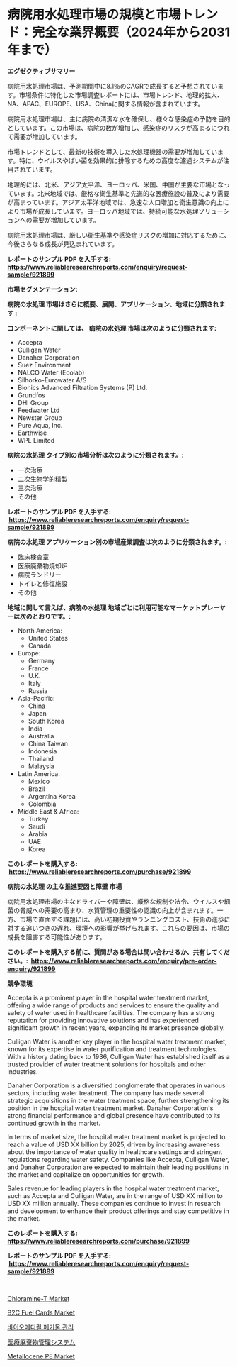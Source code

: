 <p><h1>病院用水処理市場の規模と市場トレンド：完全な業界概要（2024年から2031年まで）</h1></p><p><strong>エグゼクティブサマリー</strong></p>
<p><p>病院用水処理市場は、予測期間中に8.1％のCAGRで成長すると予想されています。市場条件に特化した市場調査レポートには、市場トレンド、地理的拡大、NA、APAC、EUROPE、USA、Chinaに関する情報が含まれています。</p><p>病院用水処理市場は、主に病院の清潔な水を確保し、様々な感染症の予防を目的としています。この市場は、病院の数が増加し、感染症のリスクが高まるにつれて需要が増加しています。</p><p>市場トレンドとして、最新の技術を導入した水処理機器の需要が増加しています。特に、ウイルスやばい菌を効果的に排除するための高度な濾過システムが注目されています。</p><p>地理的には、北米、アジア太平洋、ヨーロッパ、米国、中国が主要な市場となっています。北米地域では、厳格な衛生基準と先進的な医療施設の普及により需要が高まっています。アジア太平洋地域では、急速な人口増加と衛生意識の向上により市場が成長しています。ヨーロッパ地域では、持続可能な水処理ソリューションへの需要が増加しています。</p><p>病院用水処理市場は、厳しい衛生基準や感染症リスクの増加に対応するために、今後さらなる成長が見込まれています。</p></p>
<p><strong>レポートのサンプル PDF を入手する: <a href="https://www.reliableresearchreports.com/enquiry/request-sample/921899">https://www.reliableresearchreports.com/enquiry/request-sample/921899</a></strong></p>
<p><strong>市場セグメンテーション:</strong></p>
<p><strong> 病院の水処理 市場はさらに概要、展開、アプリケーション、地域に分類されます :</strong></p>
<p><strong>コンポーネントに関しては、 病院の水処理 市場は次のように分類されます: &nbsp;</strong></p>
<p><ul><li>Accepta</li><li>Culligan Water</li><li>Danaher Corporation</li><li>Suez Environment</li><li>NALCO Water (Ecolab)</li><li>Silhorko-Eurowater A/S</li><li>Bionics Advanced Filtration Systems (P) Ltd.</li><li>Grundfos</li><li>DHI Group</li><li>Feedwater Ltd</li><li>Newster Group</li><li>Pure Aqua, Inc.</li><li>Earthwise</li><li>WPL Limited</li></ul></p>
<p><strong> 病院の水処理 タイプ別の市場分析は次のように分類されます。:</strong></p>
<p><ul><li>一次治療</li><li>二次生物学的精製</li><li>三次治療</li><li>その他</li></ul></p>
<p><strong>レポートのサンプル PDF を入手する: &nbsp;<a href="https://www.reliableresearchreports.com/enquiry/request-sample/921899">https://www.reliableresearchreports.com/enquiry/request-sample/921899</a></strong></p>
<p><strong> 病院の水処理 アプリケーション別の市場産業調査は次のように分類されます。:</strong></p>
<p><ul><li>臨床検査室</li><li>医療廃棄物焼却炉</li><li>病院ランドリー</li><li>トイレと修復施設</li><li>その他</li></ul></p>
<p><strong>地域に関して言えば、病院の水処理 地域ごとに利用可能なマーケットプレーヤーは次のとおりです。:</strong></p>
<p><ul>
    <li>
        North America:
        <ul>
            <li>United States</li>
            <li>Canada</li>
        </ul>
    </li>
    <li>
        Europe:
        <ul>
            <li>Germany</li>
            <li>France</li>
            <li>U.K.</li>
            <li>Italy</li>
            <li>Russia</li>
        </ul>
    </li>
    <li>
        Asia-Pacific:
        <ul>
            <li>China</li>
            <li>Japan</li>
            <li>South Korea</li>
            <li>India</li>
            <li>Australia</li>
            <li>China Taiwan</li>
            <li>Indonesia</li>
            <li>Thailand</li>
            <li>Malaysia</li>
        </ul>
    </li>
    <li>
        Latin America:
        <ul>
            <li>Mexico</li>
            <li>Brazil</li>
            <li>Argentina Korea</li>
            <li>Colombia</li>
        </ul>
    </li>
    <li>
        Middle East & Africa:
        <ul>
            <li>Turkey</li>
            <li>Saudi</li>
            <li>Arabia</li>
            <li>UAE</li>
            <li>Korea</li>
        </ul>
    </li>
    </ul></p>
<p><strong>このレポートを購入する: &nbsp;<a href="https://www.reliableresearchreports.com/purchase/921899">https://www.reliableresearchreports.com/purchase/921899</a></strong></p>
<p><strong>病院の水処理 の主な推進要因と障壁 市場</strong></p>
<p><p>病院用水処理市場の主なドライバーや障壁は、厳格な規制や法令、ウイルスや細菌の脅威への需要の高まり、水質管理の重要性の認識の向上が含まれます。一方、市場で直面する課題には、高い初期投資やランニングコスト、技術の進歩に対する追いつきの遅れ、環境への影響が挙げられます。これらの要因は、市場の成長を阻害する可能性があります。</p></p>
<p><strong>このレポートを購入する前に、質問がある場合は問い合わせるか、共有してください。:&nbsp; <a href="https://www.reliableresearchreports.com/enquiry/pre-order-enquiry/921899">https://www.reliableresearchreports.com/enquiry/pre-order-enquiry/921899</a></strong></p>
<p><strong>競争環境</strong></p>
<p><p>Accepta is a prominent player in the hospital water treatment market, offering a wide range of products and services to ensure the quality and safety of water used in healthcare facilities. The company has a strong reputation for providing innovative solutions and has experienced significant growth in recent years, expanding its market presence globally.</p><p>Culligan Water is another key player in the hospital water treatment market, known for its expertise in water purification and treatment technologies. With a history dating back to 1936, Culligan Water has established itself as a trusted provider of water treatment solutions for hospitals and other industries.</p><p>Danaher Corporation is a diversified conglomerate that operates in various sectors, including water treatment. The company has made several strategic acquisitions in the water treatment space, further strengthening its position in the hospital water treatment market. Danaher Corporation's strong financial performance and global presence have contributed to its continued growth in the market.</p><p>In terms of market size, the hospital water treatment market is projected to reach a value of USD XX billion by 2025, driven by increasing awareness about the importance of water quality in healthcare settings and stringent regulations regarding water safety. Companies like Accepta, Culligan Water, and Danaher Corporation are expected to maintain their leading positions in the market and capitalize on opportunities for growth.</p><p>Sales revenue for leading players in the hospital water treatment market, such as Accepta and Culligan Water, are in the range of USD XX million to USD XX million annually. These companies continue to invest in research and development to enhance their product offerings and stay competitive in the market.</p></p>
<p><strong>このレポートを購入する: &nbsp; <a href="https://www.reliableresearchreports.com/purchase/921899">https://www.reliableresearchreports.com/purchase/921899</a></strong></p>
<p><strong>レポートのサンプル PDF を入手する: &nbsp;<a href="https://www.reliableresearchreports.com/enquiry/request-sample/921899">https://www.reliableresearchreports.com/enquiry/request-sample/921899</a></strong><strong></strong></p>
<p>&nbsp;</p>
<p><p><a href="https://issuu.com/reportprime-2/docs/chloramine-t-market-size-2030.pptx">Chloramine-T Market</a></p><p><a href="https://github.com/eeaveuhhh/Market-Research-Report-List-1/blob/main/b2c-fuel-cards-market.md">B2C Fuel Cards Market</a></p><p><a href="https://github.com/laholand/Market-Research-Report-List-2/blob/main/2379648182379.md">바이오메디컬 폐기물 관리</a></p><p><a href="https://github.com/mohamedbakry57/Market-Research-Report-List-2/blob/main/9393894182383.md">医療廃棄物管理システム</a></p><p><a href="https://github.com/brentleyjimmiealvaradoz4l1rea/Market-Research-Report-List-1/blob/main/metallocene-pe-market.md">Metallocene PE Market</a></p></p>